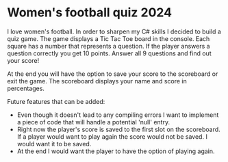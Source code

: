 # Women's football quiz 2024

I love women's football. In order to sharpen my C# skills I decided to build a quiz game.
The game displays a Tic Tac Toe board in the console. Each square has a number that represents a question.
If the player answers a question correctly you get 10 points. 
Answer all 9 questions and find out your score!

At the end you will have the option to save your score to the scoreboard or exit the game.
The scoreboard displays your name and score in percentages. 

Future features that can be added: 
- Even though it doesn't lead to any compiling errors I want to implement a piece of code that will handle a potential 'null' entry.
- Right now the player's score is saved to the first slot on the scoreboard. If a player would want to play again the score would not be saved. I would want it to be saved.
- At the end I would want the player to have the option of playing again. 
